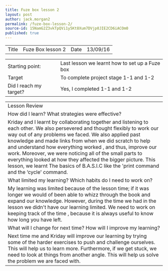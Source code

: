 ```yaml
---
title: Fuze box lesson 2
layout: post
author: jack.morgan2
permalink: /fuze-box-lesson-2/
source-id: 15NamG2Z3vkTpQVi1y5Kt8Xum7DVjp0JIE2CD6iACOm0
published: true
---
```

<table>
  <tr>
    <td>Title</td>
    <td>Fuze Box lesson 2</td>
    <td>Date</td>
    <td>13/09/16</td>
  </tr>
</table>


<table>
  <tr>
    <td>Starting point:</td>
    <td>Last lesson we learnt how to set up a Fuze box</td>
  </tr>
  <tr>
    <td>Target  </td>
    <td>To complete project stage 1-1 and 1-2</td>
  </tr>
  <tr>
    <td>Did I reach my target? 
</td>
    <td> Yes, I completed 1-1 and 1-2</td>
  </tr>
</table>


<table>
  <tr>
    <td>Lesson Review</td>
  </tr>
  <tr>
    <td>How did I learn? What strategies were effective? </td>
  </tr>
  <tr>
    <td>Kriday and I learnt by collaborating together and listening to each other. We also persevered and thought flexibly to work our way out of any problems we faced. We also applied past knowledge and made links  from when we did scratch to help and  understand how everything worked , and thus, improve our work. Moreover, we were noticing all of the small parts to everything looked at how they affected the bigger picture. This lesson, we learnt
The basics of B.A.S.I.C like the 'print command and the ‘cycle' command. </td>
  </tr>
  <tr>
    <td>What limited my learning? Which habits do I need to work on? </td>
  </tr>
  <tr>
    <td>My learning was limited because of the lesson time; if it was longer we would of been able to whizz through the book and expand our knowledge. However, during the time we had in the lesson we didn't have  our learning limited. We need to work on keeping track of the time , because it is always useful to know how long you have left.</td>
  </tr>
  <tr>
    <td>What will I change for next time? How will I improve my learning?</td>
  </tr>
  <tr>
    <td>Next time me and Kriday will improve our learning by trying some of the harder exercises to push and challenge ourselves. This will help us to learn more. Furthermore, if we get stuck, we need to look at things from another angle. This will help us solve the problem we are faced with.</td>
  </tr>
</table>


